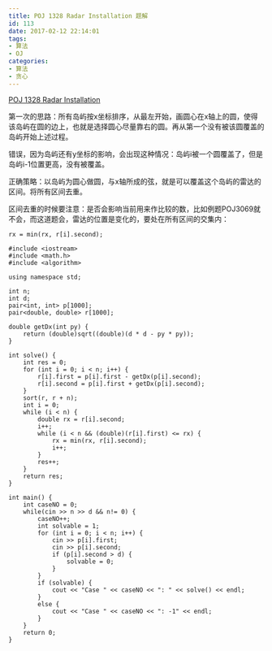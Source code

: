 ```yaml
---
title: POJ 1328 Radar Installation 题解
id: 113
date: 2017-02-12 22:14:01
tags:
- 算法
- OJ
categories:
- 算法
- 贪心
---
```


[POJ 1328 Radar Installation](https://vjudge.net/problem/10537/origin)

第一次的思路：所有岛屿按x坐标排序，从最左开始，画圆心在x轴上的圆，使得该岛屿在圆的边上，也就是选择圆心尽量靠右的圆。再从第一个没有被该圆覆盖的岛屿开始上述过程。

错误，因为岛屿还有y坐标的影响，会出现这种情况：岛屿i被一个圆覆盖了，但是岛屿i-1位置更高，没有被覆盖。

正确策略：以岛屿为圆心做圆，与x轴所成的弦，就是可以覆盖这个岛屿的雷达的区间。将所有区间去重。

区间去重的时候要注意：是否会影响当前用来作比较的数，比如例题POJ3069就不会，而这道题会，雷达的位置是变化的，要处在所有区间的交集内：

`rx = min(rx, r[i].second);`

```
#include <iostream>
#include <math.h>
#include <algorithm>

using namespace std;

int n;
int d;
pair<int, int> p[1000];
pair<double, double> r[1000];

double getDx(int py) {
    return (double)sqrt((double)(d * d - py * py));
}

int solve() {
    int res = 0;
    for (int i = 0; i < n; i++) {
        r[i].first = p[i].first - getDx(p[i].second);
        r[i].second = p[i].first + getDx(p[i].second);
    }
    sort(r, r + n);
    int i = 0;
    while (i < n) {
        double rx = r[i].second;
        i++;
        while (i < n && (double)(r[i].first) <= rx) {
            rx = min(rx, r[i].second);
            i++;
        }
        res++;
    }
    return res;
}

int main() {
    int caseNO = 0;
    while(cin >> n >> d && n!= 0) {
        caseNO++;
        int solvable = 1;
        for (int i = 0; i < n; i++) {
            cin >> p[i].first;
            cin >> p[i].second;
            if (p[i].second > d) {
                solvable = 0;
            }
        }
        if (solvable) {
            cout << "Case " << caseNO << ": " << solve() << endl;
        }
        else {
            cout << "Case " << caseNO << ": -1" << endl;
        }   
    }
    return 0;    
}
```
